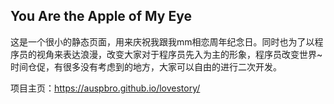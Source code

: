 ## You Are the Apple of My Eye

这是一个很小的静态页面，用来庆祝我跟我mm相恋周年纪念日。同时也为了以程序员的视角来表达浪漫，改变大家对于程序员先入为主的形象，程序员改变世界~
时间仓促，有很多没有考虑到的地方，大家可以自由的进行二次开发。

项目主页：https://auspbro.github.io/lovestory/